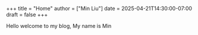 +++
title = "Home"
author = ["Min Liu"]
date = 2025-04-21T14:30:00-07:00
draft = false
+++

Hello welcome to my blog, My name is Min
